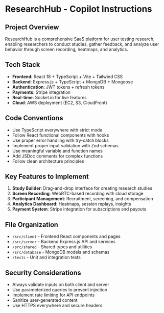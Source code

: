 # ResearchHub - Copilot Instructions

<!-- Use this file to provide workspace-specific custom instructions to Copilot. For more details, visit https://code.visualstudio.com/docs/copilot/copilot-customization#_use-a-githubcopilotinstructionsmd-file -->

## Project Overview
ResearchHub is a comprehensive SaaS platform for user testing research, enabling researchers to conduct studies, gather feedback, and analyze user behavior through screen recording, heatmaps, and analytics.

## Tech Stack
- **Frontend**: React 18 + TypeScript + Vite + Tailwind CSS
- **Backend**: Express.js + TypeScript + MongoDB + Mongoose
- **Authentication**: JWT tokens + refresh tokens
- **Payments**: Stripe integration
- **Real-time**: Socket.io for live features
- **Cloud**: AWS deployment (EC2, S3, CloudFront)

## Code Conventions
- Use TypeScript everywhere with strict mode
- Follow React functional components with hooks
- Use proper error handling with try-catch blocks
- Implement proper input validation with Zod schemas
- Use meaningful variable and function names
- Add JSDoc comments for complex functions
- Follow clean architecture principles

## Key Features to Implement
1. **Study Builder**: Drag-and-drop interface for creating research studies
2. **Screen Recording**: WebRTC-based recording with cloud storage
3. **Participant Management**: Recruitment, screening, and compensation
4. **Analytics Dashboard**: Heatmaps, session replays, insights
5. **Payment System**: Stripe integration for subscriptions and payouts

## File Organization
- `/src/client` - Frontend React components and pages
- `/src/server` - Backend Express.js API and services
- `/src/shared` - Shared types and utilities
- `/src/database` - MongoDB models and schemas
- `/tests` - Unit and integration tests

## Security Considerations
- Always validate inputs on both client and server
- Use parameterized queries to prevent injection
- Implement rate limiting for API endpoints
- Sanitize user-generated content
- Use HTTPS everywhere and secure headers
